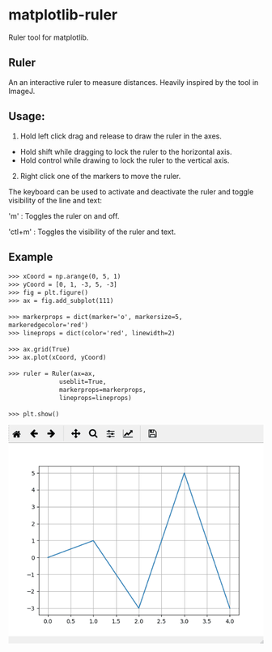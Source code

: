 # matplotlib-ruler
Ruler tool for matplotlib.

## Ruler

An an interactive ruler to measure distances. Heavily inspired by the tool in ImageJ.


Usage:
----------

1. Hold left click drag and release to draw the ruler in the axes.
  - Hold shift while dragging to lock the ruler to the horizontal axis.
  - Hold control while drawing to lock the ruler to the vertical axis.

2. Right click one of the markers to move the ruler.

The keyboard can be used to activate and deactivate the ruler and toggle
visibility of the line and text:

'm' : Toggles the ruler on and off.

'ctl+m' : Toggles the visibility of the ruler and text.

Example
----------

    >>> xCoord = np.arange(0, 5, 1)
    >>> yCoord = [0, 1, -3, 5, -3]
    >>> fig = plt.figure()
    >>> ax = fig.add_subplot(111)

    >>> markerprops = dict(marker='o', markersize=5, markeredgecolor='red')
    >>> lineprops = dict(color='red', linewidth=2)

    >>> ax.grid(True)
    >>> ax.plot(xCoord, yCoord)

    >>> ruler = Ruler(ax=ax,
                  useblit=True,
                  markerprops=markerprops,
                  lineprops=lineprops)

    >>> plt.show()



![Ruler Gif](/docs/ruler_example.gif?raw=True)



